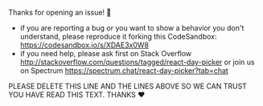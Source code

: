 Thanks for opening an issue! 👋

* if you are reporting a bug or you want to show a behavior you don't understand, please reproduce it forking this CodeSandbox: https://codesandbox.io/s/XDAE3x0W8
* if you need help, please ask first on Stack Overflow http://stackoverflow.com/questions/tagged/react-day-picker or join us on Spectrum https://spectrum.chat/react-day-picker?tab=chat

PLEASE DELETE THIS LINE AND THE LINES ABOVE SO WE CAN TRUST YOU HAVE READ THIS TEXT. THANKS ❤️
